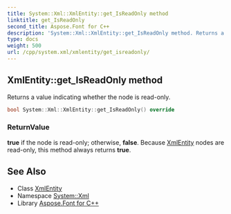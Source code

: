 ```yaml
---
title: System::Xml::XmlEntity::get_IsReadOnly method
linktitle: get_IsReadOnly
second_title: Aspose.Font for C++
description: 'System::Xml::XmlEntity::get_IsReadOnly method. Returns a value indicating whether the node is read-only in C++.'
type: docs
weight: 500
url: /cpp/system.xml/xmlentity/get_isreadonly/
---
```

## XmlEntity::get_IsReadOnly method


Returns a value indicating whether the node is read-only.

```cpp
bool System::Xml::XmlEntity::get_IsReadOnly() override
```


### ReturnValue

**true** if the node is read-only; otherwise, **false**. Because [XmlEntity](../) nodes are read-only, this method always returns **true**.

## See Also

* Class [XmlEntity](../)
* Namespace [System::Xml](../../)
* Library [Aspose.Font for C++](../../../)

